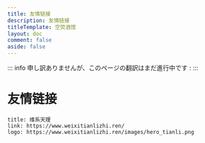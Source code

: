 ```yaml
---
title: 友情链接
description: 友情链接
titleTemplate: 空荧酒馆
layout: doc
comment: false
aside: false
---
```


::: info
申し訳ありませんが、このページの翻訳はまだ進行中です :
:::

# 友情链接

```card
title: 维系天理
link: https://www.weixitianlizhi.ren/
logo: https://www.weixitianlizhi.ren/images/hero_tianli.png
```
